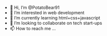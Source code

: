 - 👋 Hi, I’m @PotatoBear91
- 👀 I’m interested in web development
- 🌱 I’m currently learning html+css+javascript
- 💞️ I’m looking to collaborate on tech start-ups
- 📫 How to reach me ...

<!---
PotatoBear91/PotatoBear91 is a ✨ special ✨ repository because its `README.md` (this file) appears on your GitHub profile.
You can click the Preview link to take a look at your changes.
--->
